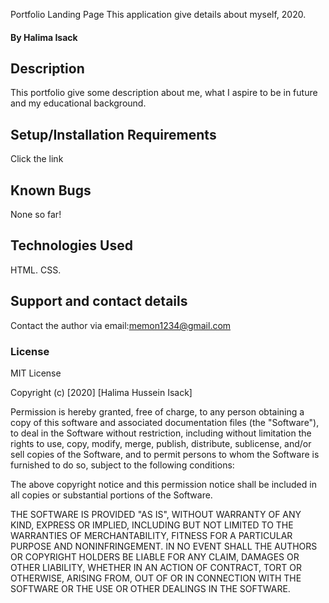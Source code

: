 Portfolio Landing Page
This application give details about myself, 2020.
#### By Halima Isack
## Description
This portfolio give some description about me, what I aspire to be in future and my educational background.
## Setup/Installation Requirements
Click the link 
## Known Bugs
None so far!
## Technologies Used
HTML.
CSS.
## Support and contact details
Contact the author via email:memon1234@gmail.com
### License
MIT License

Copyright (c) [2020] [Halima Hussein Isack]

Permission is hereby granted, free of charge, to any person obtaining a copy
of this software and associated documentation files (the "Software"), to deal
in the Software without restriction, including without limitation the rights
to use, copy, modify, merge, publish, distribute, sublicense, and/or sell
copies of the Software, and to permit persons to whom the Software is
furnished to do so, subject to the following conditions:

The above copyright notice and this permission notice shall be included in all
copies or substantial portions of the Software.

THE SOFTWARE IS PROVIDED "AS IS", WITHOUT WARRANTY OF ANY KIND, EXPRESS OR
IMPLIED, INCLUDING BUT NOT LIMITED TO THE WARRANTIES OF MERCHANTABILITY,
FITNESS FOR A PARTICULAR PURPOSE AND NONINFRINGEMENT. IN NO EVENT SHALL THE
AUTHORS OR COPYRIGHT HOLDERS BE LIABLE FOR ANY CLAIM, DAMAGES OR OTHER
LIABILITY, WHETHER IN AN ACTION OF CONTRACT, TORT OR OTHERWISE, ARISING FROM,
OUT OF OR IN CONNECTION WITH THE SOFTWARE OR THE USE OR OTHER DEALINGS IN THE
SOFTWARE.
